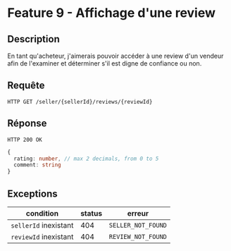 # Feature 9 - Affichage d'une review

## Description

En tant qu'acheteur, j'aimerais pouvoir accéder à une review d'un vendeur afin de l'examiner et déterminer s'il est digne de confiance ou non.

## Requête

`HTTP GET /seller/{sellerId}/reviews/{reviewId}`

## Réponse

`HTTP 200 OK`
```ts
{
  rating: number, // max 2 decimals, from 0 to 5
  comment: string
}
```

## Exceptions

| condition             | status | erreur             |
| --------------------- | ------ | ------------------ |
| `sellerId` inexistant | 404    | `SELLER_NOT_FOUND` |
| `reviewId` inexistant | 404    | `REVIEW_NOT_FOUND` |
